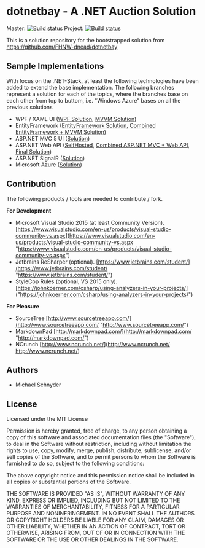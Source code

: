 # dotnetbay - A .NET Auction Solution 
Master: [![Build status](https://ci.appveyor.com/api/projects/status/12jpygnkl2ve3qq9/branch/master?svg=true)](https://ci.appveyor.com/project/michaelschnyder/dotnetbay-hs15/branch/master)
Project: [![Build status](https://ci.appveyor.com/api/projects/status/12jpygnkl2ve3qq9?svg=true)](https://ci.appveyor.com/project/michaelschnyder/dotnetbay-hs15)

This is a solution repository for the bootstrapped solution from https://github.com/FHNW-dnead/dotnetbay

## Sample Implementations

With focus on the .NET-Stack, at least the following technologies have been added to extend the base implementation.
The following branches represent a solution for each of the topics, where the branches base on each other from top to buttom, i.e. "Windows Azure" bases on all the previous solutions

* WPF / XAML UI ([WPF Solution](https://github.com/michaelschnyder/dotnetbay-hs15/tree/wpf), [MVVM Solution](https://github.com/michaelschnyder/dotnetbay/tree/mvvm))
* EntityFramework  ([EntityFramework Solution](https://github.com/michaelschnyder/dotnetbay-hs15/tree/ef), [Combined EntityFramework + MVVM Solution](https://github.com/michaelschnyder/dotnetbay/tree/mvvm-ef))
* ASP.NET MVC 5 UI  ([Solution](https://github.com/michaelschnyder/dotnetbay-hs15/tree/aspnet-mvc))
* ASP.NET Web API ([SelfHosted](https://github.com/michaelschnyder/dotnetbay-hs15/tree/aspnet-webapi), [Combined ASP.NET MVC + Web API](https://github.com/michaelschnyder/dotnetbay-hs15/tree/aspnet-mvc-webapi), [Final Solution](https://github.com/michaelschnyder/dotnetbay-hs15/tree/aspnet-wpf))
* ASP.NET SignalR ([Solution](https://github.com/michaelschnyder/dotnetbay-hs15/tree/aspnet-wpf-signalr))
* Microsoft Azure ([Solution](https://github.com/michaelschnyder/dotnetbay-hs15/tree/azure))

## Contribution
The following products / tools are needed to contribute / fork.

**For Development**
* Microsoft Visual Studio 2015 (at least Community Version). [https://www.visualstudio.com/en-us/products/visual-studio-community-vs.aspx](https://www.visualstudio.com/en-us/products/visual-studio-community-vs.aspx "https://www.visualstudio.com/en-us/products/visual-studio-community-vs.aspx")
* Jetbrains ReSharper (optional). [https://www.jetbrains.com/student/](https://www.jetbrains.com/student/ "https://www.jetbrains.com/student/")
* StyleCop Rules (optional, VS 2015 only). [https://johnkoerner.com/csharp/using-analyzers-in-your-projects/] ("https://johnkoerner.com/csharp/using-analyzers-in-your-projects/") 


**For Pleasure**
* SourceTree [http://www.sourcetreeapp.com/](http://www.sourcetreeapp.com/ "http://www.sourcetreeapp.com/")
* MarkdownPad [http://markdownpad.com/](http://markdownpad.com/ "http://markdownpad.com/")
* NCrunch [http://www.ncrunch.net/](http://www.ncrunch.net/ http://www.ncrunch.net/)

## Authors
* Michael Schnyder

## License
Licensed under the MIT License

Permission is hereby granted, free of charge, to any person obtaining a copy of this software and associated documentation files (the "Software"), to deal in the Software without restriction, including without limitation the rights to use, copy, modify, merge, publish, distribute, sublicense, and/or sell copies of the Software, and to permit persons to whom the Software is furnished to do so, subject to the following conditions:

The above copyright notice and this permission notice shall be included in all copies or substantial portions of the Software.

THE SOFTWARE IS PROVIDED "AS IS", WITHOUT WARRANTY OF ANY KIND, EXPRESS OR IMPLIED, INCLUDING BUT NOT LIMITED TO THE WARRANTIES OF MERCHANTABILITY, FITNESS FOR A PARTICULAR PURPOSE AND NONINFRINGEMENT. IN NO EVENT SHALL THE AUTHORS OR COPYRIGHT HOLDERS BE LIABLE FOR ANY CLAIM, DAMAGES OR OTHER LIABILITY, WHETHER IN AN ACTION OF CONTRACT, TORT OR OTHERWISE, ARISING FROM, OUT OF OR IN CONNECTION WITH THE SOFTWARE OR THE USE OR OTHER DEALINGS IN THE SOFTWARE.
